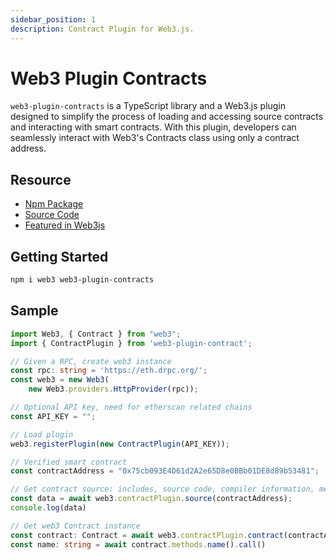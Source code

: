 ```yaml
---
sidebar_position: 1
description: Contract Plugin for Web3.js.
---
```


# Web3 Plugin Contracts

`web3-plugin-contracts` is a TypeScript library and a Web3.js plugin designed to simplify the process of loading and accessing source contracts and interacting with smart contracts. With this plugin, developers can seamlessly interact with Web3's Contracts class using only a contract address.

## Resource
- [Npm Package](https://www.npmjs.com/package/web3-plugin-contracts)
- [Source Code](https://github.com/solide-project/web3-plugin-contracts)
- [Featured in Web3js](https://web3js.org/plugins)

## Getting Started

```bash
npm i web3 web3-plugin-contracts
```

## Sample

```typescript
import Web3, { Contract } from "web3";
import { ContractPlugin } from 'web3-plugin-contract';

// Given a RPC, create web3 instance
const rpc: string = 'https://eth.drpc.org/';
const web3 = new Web3(
	new Web3.providers.HttpProvider(rpc));

// Optional API key, need for etherscan related chains
const API_KEY = ""; 

// Load plugin
web3.registerPlugin(new ContractPlugin(API_KEY));

// Verified smart contract
const contractAddress = "0x75cb093E4D61d2A2e65D8e0BBb01DE8d89b53481";

// Get contract source: includes, source code, compiler information, metadata
const data = await web3.contractPlugin.source(contractAddress);
console.log(data)

// Get web3 Contract instance
const contract: Contract = await web3.contractPlugin.contract(contractAddress);
const name: string = await contract.methods.name().call()
```